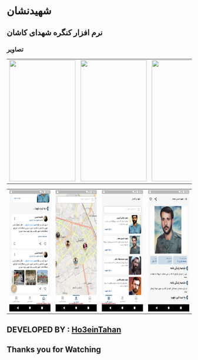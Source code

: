 # شهیدنشان

## نرم افزار کنگره شهدای کاشان

### تصاویر

<table>
  <tr>
    <td><image src="Sreens-Readme/screen1.png" height="330px" width="180px"></td>
    <td><image src="Sreens-Readme/screen2.png" height="330px" width="180px"></td>
    <td><image src="Sreens-Readme/screen3.png" height="330px" width="180px"></td>
    <td><image src="Sreens-Readme/screen4.png" height="330px" width="180px"></td>
  </tr>
</table>
<table>
  <tr>
    <td><img src="Sreens-Readme/screen5.png" height="330px" width="180px"></td>
    <td><img src="Sreens-Readme/screen6.png" height="330px" width="180px"></td>
    <td><img src="Sreens-Readme/screen7.png" height="330px" width="180px"></td>
    <td><img src="Sreens-Readme/screen8.png" height="330px" width="180px"></td>
  </tr>
</table>


## DEVELOPED BY : <a href="https://github.com/Ho3einTahan">Ho3einTahan</a>

## Thanks you for Watching